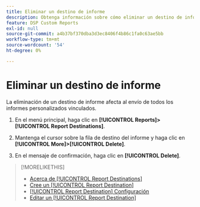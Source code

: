 ```yaml
---
title: Eliminar un destino de informe
description: Obtenga información sobre cómo eliminar un destino de informe.
feature: DSP Custom Reports
exl-id: null
source-git-commit: a4b37bf370dba3d3ec8406f4b86c1fa0c63ae5bb
workflow-type: tm+mt
source-wordcount: '54'
ht-degree: 0%

---
```



# Eliminar un destino de informe

La eliminación de un destino de informe afecta al envío de todos los informes personalizados vinculados.

1. En el menú principal, haga clic en **[!UICONTROL Reports]>[!UICONTROL Report Destinations]**.

1. Mantenga el cursor sobre la fila de destino del informe y haga clic en **[!UICONTROL More]>[!UICONTROL Delete]**.

1. En el mensaje de confirmación, haga clic en **[!UICONTROL Delete]**.

>[!MORELIKETHIS]
>
>* [Acerca de [!UICONTROL Report Destinations]](/help/dsp/reports/report-destinations/report-destination-about.md)
>* [Cree un [!UICONTROL Report Destination]](/help/dsp/reports/report-destinations/report-destination-create.md)
>* [[!UICONTROL Report Destination] Configuración](/help/dsp/reports/report-destinations/report-destination-settings.md)
>* [Editar un [!UICONTROL Report Destination]](/help/dsp/reports/report-destinations/report-destination-edit.md)

